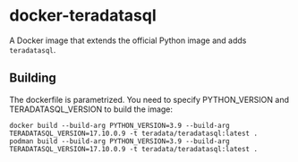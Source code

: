 # docker-teradatasql

A Docker image that extends the official Python image and adds `teradatasql`.
## Building

The dockerfile is parametrized. You need to specify PYTHON_VERSION and TERADATASQL_VERSION to build the image:

```
docker build --build-arg PYTHON_VERSION=3.9 --build-arg TERADATASQL_VERSION=17.10.0.9 -t teradata/teradatasql:latest .
podman build --build-arg PYTHON_VERSION=3.9 --build-arg TERADATASQL_VERSION=17.10.0.9 -t teradata/teradatasql:latest .
```